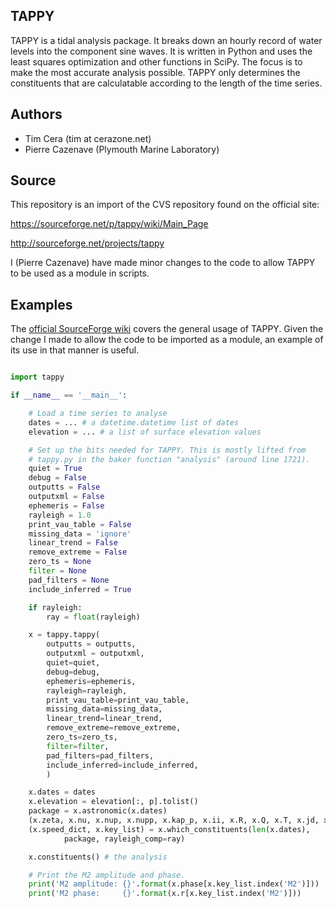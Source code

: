TAPPY
-----

TAPPY is a tidal analysis package. It breaks down an hourly record of water levels into the component sine waves. It is written in Python and uses the least squares optimization and other functions in SciPy. The focus is to make the most accurate analysis possible. TAPPY only determines the constituents that are calculatable according to the length of the time series.

Authors
-------

* Tim Cera (tim at cerazone.net)
* Pierre Cazenave (Plymouth Marine Laboratory)

Source
------

This repository is an import of the CVS repository found on the official site:

https://sourceforge.net/p/tappy/wiki/Main_Page

http://sourceforge.net/projects/tappy

I (Pierre Cazenave) have made minor changes to the code to allow TAPPY to be used as a module in scripts.

Examples
--------

The [official SourceForge wiki](http://sourceforge.net/p/tappy/wiki/Main_Page) covers the general usage of TAPPY. Given the change I made to allow the code to be imported as a module, an example of its use in that manner is useful.

```python

import tappy

if __name__ == '__main__':

    # Load a time series to analyse
    dates = ... # a datetime.datetime list of dates
    elevation = ... # a list of surface elevation values

    # Set up the bits needed for TAPPY. This is mostly lifted from
    # tappy.py in the baker function "analysis" (around line 1721).
    quiet = True
    debug = False
    outputts = False
    outputxml = False
    ephemeris = False
    rayleigh = 1.0
    print_vau_table = False
    missing_data = 'ignore'
    linear_trend = False
    remove_extreme = False
    zero_ts = None
    filter = None
    pad_filters = None
    include_inferred = True

    if rayleigh:
        ray = float(rayleigh)

    x = tappy.tappy(
        outputts = outputts,
        outputxml = outputxml,
        quiet=quiet,
        debug=debug,
        ephemeris=ephemeris,
        rayleigh=rayleigh,
        print_vau_table=print_vau_table,
        missing_data=missing_data,
        linear_trend=linear_trend,
        remove_extreme=remove_extreme,
        zero_ts=zero_ts,
        filter=filter,
        pad_filters=pad_filters,
        include_inferred=include_inferred,
        )

    x.dates = dates
    x.elevation = elevation[:, p].tolist()
    package = x.astronomic(x.dates)
    (x.zeta, x.nu, x.nup, x.nupp, x.kap_p, x.ii, x.R, x.Q, x.T, x.jd, x.s, x.h, x.N, x.p, x.p1) = package
    (x.speed_dict, x.key_list) = x.which_constituents(len(x.dates),
            package, rayleigh_comp=ray)

    x.constituents() # the analysis

    # Print the M2 amplitude and phase.
    print('M2 amplitude: {}'.format(x.phase[x.key_list.index('M2')]))
    print('M2 phase:     {}'.format(x.r[x.key_list.index('M2')]))

```
